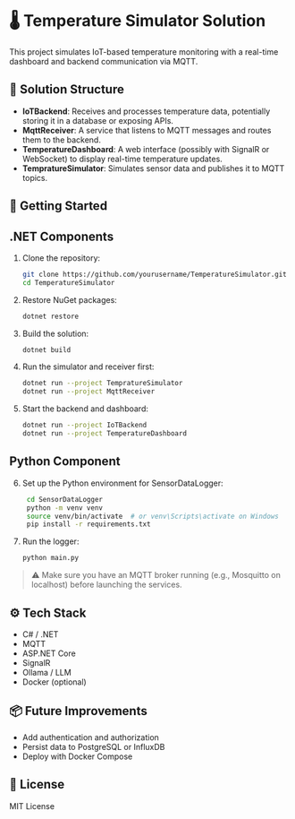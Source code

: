 # 🌡️ Temperature Simulator Solution

This project simulates IoT-based temperature monitoring with a real-time dashboard and backend communication via MQTT.

## 🧩 Solution Structure

- **IoTBackend**: Receives and processes temperature data, potentially storing it in a database or exposing APIs.
- **MqttReceiver**: A service that listens to MQTT messages and routes them to the backend.
- **TemperatureDashboard**: A web interface (possibly with SignalR or WebSocket) to display real-time temperature updates.
- **TempratureSimulator**: Simulates sensor data and publishes it to MQTT topics.

## 🚀 Getting Started
## .NET Components

1. Clone the repository:
   ```bash
   git clone https://github.com/yourusername/TemperatureSimulator.git
   cd TemperatureSimulator
   ```

2. Restore NuGet packages:
   ```bash
   dotnet restore
   ```

3. Build the solution:
   ```bash
   dotnet build
   ```

4. Run the simulator and receiver first:
   ```bash
   dotnet run --project TempratureSimulator
   dotnet run --project MqttReceiver
   ```

5. Start the backend and dashboard:
   ```bash
   dotnet run --project IoTBackend
   dotnet run --project TemperatureDashboard
   ```
## Python Component   
6. Set up the Python environment for SensorDataLogger:
   ```bash
	cd SensorDataLogger
	python -m venv venv
	source venv/bin/activate  # or venv\Scripts\activate on Windows
	pip install -r requirements.txt
   ```
5. Run the logger:
   ```bash
   python main.py
   ```   

> ⚠️ Make sure you have an MQTT broker running (e.g., Mosquitto on localhost) before launching the services.

## ⚙️ Tech Stack

- C# / .NET
- MQTT
- ASP.NET Core
- SignalR 
- Ollama / LLM
- Docker (optional)

## 📦 Future Improvements

- Add authentication and authorization
- Persist data to PostgreSQL or InfluxDB
- Deploy with Docker Compose

## 📄 License

MIT License

